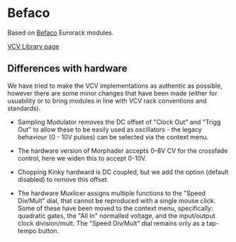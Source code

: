 # Befaco

Based on [Befaco](http://www.befaco.org/) Eurorack modules.

[VCV Library page](https://library.vcvrack.com/Befaco)


## Differences with hardware

We have tried to make the VCV implementations as authentic as possible, however there are some minor changes that have been made (either for usuability or to bring modules in line with VCV rack conventions and standards).

* Sampling Modulator removes the DC offset of "Clock Out" and "Trigg Out" to allow these to be easily used as oscillators - the legacy behaviour (0 - 10V pulses) can be selected via the context menu.

* The hardware version of Morphader accepts 0-8V CV for the crossfade control, here we widen this to accept 0-10V.

* Chopping Kinky hardward is DC coupled, but we add the option (default disabled) to remove this offset.

* The hardware Muxlicer assigns multiple functions to the "Speed Div/Mult" dial, that cannot be reproduced with a single mouse click. Some of these have been moved to the context menu, specifically: quadratic gates, the "All In" normalled voltage, and the input/output clock division/mult. The "Speed Div/Mult" dial remains only as a tap-tempo button.